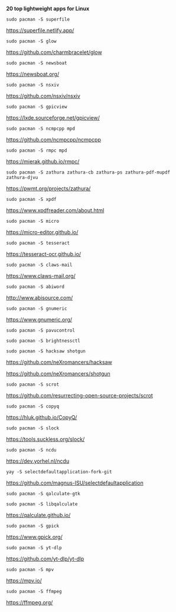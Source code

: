 **20 top lightweight apps for Linux**

```
sudo pacman -S superfile
```

https://superfile.netlify.app/

```
sudo pacman -S glow
```

https://github.com/charmbracelet/glow

```
sudo pacman -S newsboat
```

https://newsboat.org/

```
sudo pacman -S nsxiv
```

https://github.com/nsxiv/nsxiv

```
sudo pacman -S gpicview
```

https://lxde.sourceforge.net/gpicview/

```
sudo pacman -S ncmpcpp mpd
```

https://github.com/ncmpcpp/ncmpcpp

```
sudo pacman -S rmpc mpd
```

https://mierak.github.io/rmpc/

```
sudo pacman -S zathura zathura-cb zathura-ps zathura-pdf-mupdf zathura-djvu
```

https://pwmt.org/projects/zathura/

```
sudo pacman -S xpdf
```

https://www.xpdfreader.com/about.html

```
sudo pacman -S micro
```

https://micro-editor.github.io/

```
sudo pacman -S tesseract
```

https://tesseract-ocr.github.io/

```
sudo pacman -S claws-mail
```

https://www.claws-mail.org/

```
sudo pacman -S abiword
```

http://www.abisource.com/

```
sudo pacman -S gnumeric
```

https://www.gnumeric.org/

```
sudo pacman -S pavucontrol
```

```
sudo pacman -S brightnessctl
```

```
sudo pacman -S hacksaw shotgun
```

https://github.com/neXromancers/hacksaw

https://github.com/neXromancers/shotgun

```
sudo pacman -S scrot
```

https://github.com/resurrecting-open-source-projects/scrot

```
sudo pacman -S copyq
```

https://hluk.github.io/CopyQ/

```
sudo pacman -S slock
```

https://tools.suckless.org/slock/

```
sudo pacman -S ncdu
```

https://dev.yorhel.nl/ncdu

```
yay -S selectdefaultapplication-fork-git
```

https://github.com/magnus-ISU/selectdefaultapplication

```
sudo pacman -S qalculate-gtk
```

```
sudo pacman -S libqalculate
```

https://qalculate.github.io/

```
sudo pacman -S gpick
```

https://www.gpick.org/

```
sudo pacman -S yt-dlp
```

https://github.com/yt-dlp/yt-dlp

```
sudo pacman -S mpv
```

https://mpv.io/

```
sudo pacman -S ffmpeg
```

https://ffmpeg.org/
